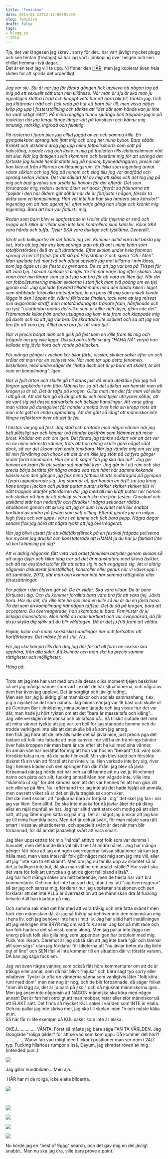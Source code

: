 ```yaml
---
title: "Feminism"
date: 2014-01-22T12:12:00+01:00
slug: feminism
draft: false
tags:
- blogg.se
- 2014
---
```

Tja, det var längesen jag skrev.. sorry för det.. har vart jävligt mycket plugg och sen tentan (fredags) så har jag vart i jönköping över helgen och sen chillat hemma i två dagar...  
Det är en text jag vill ta upp. Ni finner den [HÄR,](/static/tiny_mce/%20http:/ewatson.devote.se/blogs/26487203/saa-kom-inte-och-saeg-att-feminism-inte-behoevs.htm) men jag kopierar även hela skiten för att sprida det ordentligt.

* * *

_Jag var sju. Sju år när jag för första gången fick uppleva att någon tog på mig på ett sexuellt sätt utan min tillåtelse. När man är sju år ska man ju egentligen klättra i träd och knappt veta hur ett barn blir till, tänkte jag. Och jag klättrade i träd och fick reda på hur ett barn blir till, men vissa nätter kröp jag upp i fosterställning och tänkte att "det där som hände kan ju inte ha varit riktigt rätt?". På mina rangliga tunna sjuåriga ben trippade jag in på toaletten där jag länge länge länge satt på toasitsen och kände mig smutsig, märklig, ingrodd och felaktig._  
  
_På rasterna i fyran blev jag alltid jagad av en och samma kille. En gympalektion sprang han ifatt mig och drog ner mina byxor. Bara sådär. Kränkt och utskämd drog jag upp mina fotbollsshorts som satt på halvstång, rusade iväg och låste in mig på toaletten tills lektionstimmen nått sitt slut. När jag äntligen svalt skammen och bestämt mig för att springa det fortaste jag kunde hemåt stötte jag på honom, byxneddragaren, precis när han klev ut från killarnas omklädningsrum. En ilska som ingenting annat växte såklart och jag flög på honom och slog tills jag var andfådd och sprang sedan vidare. Det var såklart fel av mig att slåss och det tog jag på mig och bad givetvis om ursäkt till honom för det efteråt. Det som förundrade mig, redan i denna ålder var dock: ffteråt sa fröknarna att "pojkar i den här åldern gör såhär när de är förtjusta i någon, försök ta detta som en komplimang. Han vet inte hur han ska hantera sina känslor!" Ingenting om att han agerat fel, efter varje gång han slagit och kränkt mig. Ingenting. Bara att han var fötjust i mig._  
  
_Redan som barn blev vi uppfostrade in i roller där tjejerna är små och svaga och killar är vildar som inte kan kontrollera sina känslor. Killar SKA vara hårda och tuffa. Tjejer SKA vara duktiga och tystlåtna. Generellt._  
  
_Idrott och bollsporter är det bästa jag vet. Kommer alltid vara det bästa jag vet, trots att jag inte ens kan springa utan att få ont i mina knän som totalförstördes i åk8 av allt idrottande. Efter skolan under hela femman sprang vi ner till fritids för att slå på Playstation 2 och spela "OS i Atén". Man spelade två mot två och oftast spelade jag mot killarna i min klass, som jag ägde ut i de flesta av grenarna. De sa att jag var bra på TVspel för att vara tjej. I sexan spelade vi pingis tre timmar varje dag efter skolan. Jag vann över min lärare som sa att jag var bra för att vara en liten tjej. När det var fotbollsturnering mellan skolorna i stan fick man två poäng om en tjej gjorde mål. Jag spelade forward tillsammans med den bästa killen i laget som dribblade förbi alla motståndare, la en pass till mig som enkelt kunde lägga in den i öppet nät. När vi förlorade finalen, tack vare att jag missat min avgörande straff, kom motståndarlagets tränare fram, hånflinade och sa tyst "i slutändan märks det vilka som är killar och tjejer, glöm inte det". Främmande killar från andra utslagna lag kom inte fram och klappade mig på axeln och sa att jag var bra. De skrattade lite osäkert och sa att jag var bra för att vara tjej. Alltid bara bra för att vara tjej._  
  
_När vi precis börjat nian och gick på fest kom en kille fram till mig och frågade om jag ville ligga. Oskuld och ställd sa jag "HAHA NÄ" varpå han kallade mig jävla hora och vände på klacken._  
  
_För många gånger i veckan kör bilar förbi, visslar, skriker saker efter en och vrålar att man har en schysst röv. När man tar upp detta fenomen, bilskrikare, med andra säger de "haha äsch det är ju bara ett skämt, ta det som en komplimang". Igen._  
  
_När vi fyllt arton och skulle gå till stans just då enda uteställe fick jag två fingrar uppkörda i min fitta. Människor sa att det såklart var hemskt men att krogen ju är så. Det är taffs på krogen. Gillar man inte det får man väl skita i att gå ut. Att det kan gå så långt att till och med tjejer uttrycker såhär, att de vant sig vid dessa patriarkala och äckliga handlingar. Att varje gång man vistas på dansgolvet får händer smekta över hela sin kropp trots att man inte gett en enda uppmaning. Att det gått så långt att människor inte längre reflekterar över att det är fel._  
  
_I höstas var jag på fest. Jag stod och pratade med några vänner när jag helt plötsligt ser och känner två händer bakifrån som klämmer på mina bröst. Knådar om och om igen. Det första jag tänkte såklart var att det var en av mina närmsta vänner, trots att hon aldrig skulle göra något sånt dock, så var det liksom den enda tänkbara. När jag vänder mig om ser jag till min förvåning och chock att det är en kille jag stött på ca fyra gånger under förra sommaren. Han ler och säger "ah jag ska dra nu!". Jag ger honom en kram för att sedan stå maniskt kvar. Jag går in i ett rum och ska precis börja berätta för några andra vad som hänt när samma kokande känsla som den gången jag fick mina fotbollsshorts neddragna på gympan i fyran uppenbarade sig. Jag stormar ut, ger honom en örfil, tar tag kring hans krage i jackan och puttar puttar puttar skriker skriker skriker tills vi nått trappan utanför ytterdörren där jag med all min kraft puttar ner honom och skriker att han är ett äckligt svin och ska dra från festen. Chockad och utskämd står han nedanför och försöker i några sekunder rädda situationen genom att skrika att jag är dum i huvudet men blir snabbt bortkörd av andra på festen som sett allting. Efteråt gjorde jag en miljon high fives och var uppe i varv i en timme och fick bara pepp. Några dagar senare fick jag höra att några tyckt att jag överreagerat._  
  
_När jag blivit utsatt för ett våldtäktsförsök på en festival frågade poliserna hur mycket jag druckit och konstaterade att HMMM ja du har ju faktiskt inte så kort klänning på dig?_  
  
_Att vi aldrig någonsin fått veta vad ordet feminism betyder genom skolan så att unga tjejer och killar idag tror att det är manshatare med skeva åsikter, och då tar avstånd istället för att sätta sig in och engagera sig. Att vi aldrig någonsin diskuterat jämställdhet, könsroller eller genus när vi växer upp i ett samhälle, 2013, där män och kvinnor inte har samma rättigheter eller förutsättningar._  
  
_För pojkar i den åldern gör så. De är vildar. Ska vara vildar. De är bara förtjusta i dig. Och du kommer föralltid bara vara bra för att vara tjej. Jävla hora. Hör du det, du ville inte ha sex med en kille så nu är du en jävla hora. Ta det som en komplimang när någon taffsar. Det är så på krogen, bara att acceptera. Du överreagerade, han skämtade ju bara. Feminister är ju äckliga manshatare. Men hallå du hade kortkort och var svinpackad, då får du ju skylla dig själv att du blir våldtagen. Då är det ju fritt fram att våldta._  
  
_Pojkar, killar och mäns sexistiska handlingar har och fortsätter att bortförklaras. Det måste få ett slut. Nu._  
  
_För jag ska kämpa tills den dag jag dör för att all form av sexism ska upphöra, från alla sidor. Att kvinnor och män ska ha precis samma rättigheter och möjligheter._  
  
_Häng på._

* * *

  
  
Trots att jag inte har vart med om alla dessa olika moment tjejen beskriver så vet jag många vänner som vart i exakt de här situationerna, och några av dem har även jag upplevt. Det är sorgligt och jävligt vidrigt.  
Men sen har jag ju aldrig gillat människor och sociala sammanhang, t.ex. p.g.a mycket av det som nämns. Jag minns när jag var 18 bast och skulle ut på Centrum Bar i jönköping, mina polare tjatade och jag visste hur det var där, man hade ju hört rykten om att det "bara är massa tafs och kläng"..   
Jag ville verkligen inte dansa och bli tafsad på.. Så tillslut slutade det med att mina vänner tyckte att jag var torrboll för jag stannade hemma och de trodde verkligeni inte alls att det skulle bli så som jag antog.  
Sen fick jag höra att de inte alls hade det så jävla nice, just precis pga det faktum att folk inte fattade att man kanske inte vill ha en främlings händer över hela kroppen när man bara är ute efter att ha kul med sina vänner.  
En annan vän har berättat för mig att hon var hos en "bekant"(f.d. vän) som försökte tafsa m.m. då de hade filmkväll. Min vän blev rädd och försökte diskret få sin vän att förstå att hon inte ville. Han verkade inte bry sig, river tag i hennes kläder och sen springer hon där ifrån. jag blev så jävla förbannad när jag hörde det här och sa till henne att du vet ju tillochmed namn och plats och allt, fucking anmäl! Men hon vågade inte, ville inte "skämma ut sig" för det kändes som att det var hennes fel att hon gick dit och ville se på film. Nu i efterhand tror jag inte att det hade hjälpt att anmäla, men oavsett vilket så är det en jävla tragisk sak som sker.  
Det där med skolan, att "pojkarna bara är förtjust i dig" det sket jag fan i när jag var liten. Som alltid. De ska inte mucka för då jävlar åker de på däng eller en rejäl munfull av hat. Jag har alltid varit stark och modig på ett sånt sätt, att jag låter ingen sätta sig på mig. Det är något jag önskar att jag kan ge till mina framtida barn. Men det är också svårt, för man måste vara rätt smart i vissa av situationerna, och speciellt svårt är det när man blir förbannad, för då är det jäääävligt svårt att vara smart.

Jag blev uppskattad för min "hårda" attityd mot folk som var dumma i huvudet, men det kunde lika väl blivit helt åt andra hållet.. Jag har många gånger fått höra att jag antingen överreagerar (vissa situationer så kan jag hålla med, men vissa inte) när folk gör något mot mig som jag inte vill, eller att jag "inte kan ta ett skämt". Men om jag nu tar illa upp av skämtet så är det ju tydligen inte kul, då ska man väl be om ursäkt istället? Hur svårt ska det vara för folk att uttrycka sig att de gjort fel ibland alltså?...  
Jag har hört många saker om mitt beteende, men de flesta har vart bra kommentarer. Och om det inte har vart det, utan t.ex. att "jag överreagerar" så tar jag och sansar mig, förklarar hur jag uppfattar situationen och sen förklarar att det inte ALLS är överreaktion att be människan dra åt fucking helvete ifall han kladdar på mig.

Och samma sak med det här med att vara tråkig och inte fatta skämt? men fuck den människan då, är jag så tråkig så behöver inte den människan mig i hens liv, och jag behöver inte hen i mitt liv. Jag har alltid haft inställningen att jag verkligen inte BRYR mig om vad folk anser. Jag kör på mitt race och kan folk hantera det så visst, come along. Men jag pallar inte lägga ner energi på att folk ska gilla mig, som uppenbarligen har problem med mig.  
Fuck 'em liksom. Däremot är jag också sån att jag inte bara "går och lämnar allt som sägs" utan jag förklarar för idioterna att "nu jävlar beter du dig liiiite out of line" och SEN ifall vi inte kommer till en situation där vi förstår varann, DÅ kan jag säga fuck em.

  
Jag vet även några vänner, som också fått höra kommentarer om att de är tråkiga eller annat, som då har blivit "mjuka" och bara sagt typ sorry eller whatever. Tyvärr är ofta de vännerna sånna som vanligtvis låter "folk köra runt med dom" men när nog är nog, och de blir förbannade, då säger folket "men äh lägg av, det är ju bara på skoj" och då mjuknar människorna igen.. Men jag anser inte någonsin att NÅGON människa ska köra med någon annan! Det är fan helt otroligt att man mobbar, retar eller stör människor på ett ELAKT sätt. Det finns så mycket KUL saker i världen som INTE är elaka.  
Och nu pallar jag inte skriva mer, jag ska till skolan inom 1h och måste käka m.m.  
Så här får ni lite exempel på KUL saker som inte är elaka:  
  
  

OKEJ............... VÄNTA. Först så måste jag bara säga FAN TA VÄRLDEN. Jag Googlade "roliga bilder" för att se vad som kom upp.. Då kommer det här?! .............. Waow fan vad roligt med flickor i positioner man ser dom i 24/7 typ. Fucking hilarious rumpor alltså, Dayum, jag skrattar röven av mig. (intended pun..)  
  

![](/assets/images/blogg.se/idi_52dfa75de087c36e7dd8f5cd.jpg)

Jag gillar hundbilden... Men aja...

 HÄR har ni de roliga, icke elaka bilderna.  

![](/assets/images/blogg.se/funnnn_52dfa7a9e087c36d57dce65c.jpg)

 

![](https://cdn1.cdnme.se/701517/7-3/funny-pictures-stephen-ph-dog-lisp_52dfa7cce087c36d9880dfe3.jpg)

![](/assets/images/blogg.se/tumblr_m3qlkjyouc1r4x6r1o1_500_52dfa82c2a6b2278235f38bf.jpg)

![](https://cdn2.cdnme.se/701517/7-3/images_52dfa89c88e59d059904e116.jpg)

![](/assets/images/blogg.se/22c9809a4f2b5e5114f1731a9ef76_h498_w598_m2_cghtlcnhl_52dfa8b62a6b22782274e66e.jpg)

Nu körde jag en "best of 9gag" search, och det gav mig en del jävligt snabbt.. Men nu ska jag dra, ville bara prove a point.